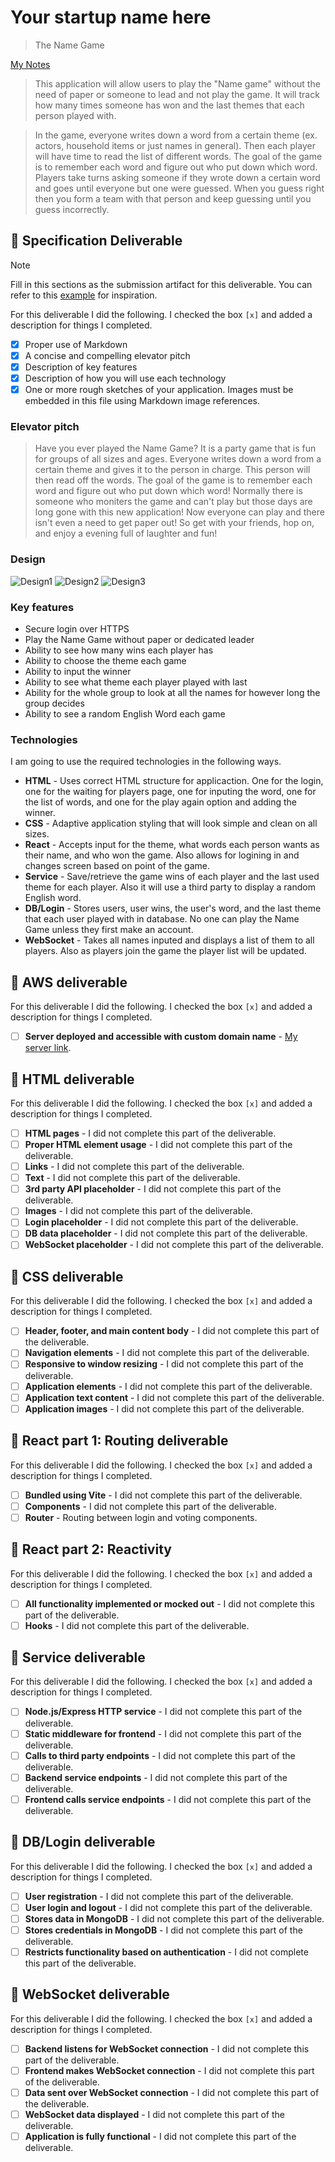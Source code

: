 # Your startup name here
>  The Name Game

[My Notes](notes.md)

>  This application will allow users to play the "Name game" without the need of paper or someone to lead and not play the game. It will track how many times someone has won and the last themes that each person played with. 

>  In the game, everyone writes down a word from a certain theme (ex. actors, household items or just names in general). Then each player will have time to read the list of different words. The goal of the game is to remember each word and figure out who put down which word. Players take turns asking someone if they wrote down a certain word and goes until everyone but one were guessed. When you guess right then you form a team with that person and keep guessing until you guess incorrectly.

## 🚀 Specification Deliverable

> [!NOTE]
>  Fill in this sections as the submission artifact for this deliverable. You can refer to this [example](https://github.com/webprogramming260/startup-example/blob/main/README.md) for inspiration.

For this deliverable I did the following. I checked the box `[x]` and added a description for things I completed.

- [X] Proper use of Markdown
- [X] A concise and compelling elevator pitch
- [X] Description of key features
- [X] Description of how you will use each technology
- [X] One or more rough sketches of your application. Images must be embedded in this file using Markdown image references.

### Elevator pitch

>  Have you ever played the Name Game? It is a party game that is fun for groups of all sizes and ages. Everyone writes down a word from a
certain theme and gives it to the person in charge. This person will then read off the words. The goal of the game is to remember each word and figure out who put down which word! Normally there is someone who moniters the game and can't play but those days are long gone with this new application! Now everyone can play and there isn't even a need to get paper out! So get with your friends, hop on, and enjoy a evening full of laughter and fun!

### Design

![Design1](Design1.png)
![Design2](Design2.png)
![Design3](Design3.png)


### Key features

- Secure login over HTTPS
- Play the Name Game without paper or dedicated leader
- Ability to see how many wins each player has
- Ability to choose the theme each game
- Ability to input the winner
- Ability to see what theme each player played with last
- Ability for the whole group to look at all the names for however long the group decides
- Ability to see a random English Word each game


### Technologies

I am going to use the required technologies in the following ways.

- **HTML** - Uses correct HTML structure for applicaction. One for the login, one for the waiting for players page, one for inputing the word, one for the list of words, and one for the play again option and adding the winner.
- **CSS** - Adaptive application styling that will look simple and clean on all sizes.
- **React** - Accepts input for the theme, what words each person wants as their name, and who won the game. Also allows for logining in and changes screen based on point of the game.
- **Service** - Save/retrieve the game wins of each player and the last used theme for each player. Also it will use a third party to display a random English word.
- **DB/Login** - Stores users, user wins, the user's word, and the last theme that each user played with in database. No one can play the Name Game unless they first make an account.
- **WebSocket** - Takes all names inputed and displays a list of them to all players. Also as players join the game the player list will be updated.

## 🚀 AWS deliverable

For this deliverable I did the following. I checked the box `[x]` and added a description for things I completed.

- [ ] **Server deployed and accessible with custom domain name** - [My server link](https://yourdomainnamehere.click).

## 🚀 HTML deliverable

For this deliverable I did the following. I checked the box `[x]` and added a description for things I completed.

- [ ] **HTML pages** - I did not complete this part of the deliverable.
- [ ] **Proper HTML element usage** - I did not complete this part of the deliverable.
- [ ] **Links** - I did not complete this part of the deliverable.
- [ ] **Text** - I did not complete this part of the deliverable.
- [ ] **3rd party API placeholder** - I did not complete this part of the deliverable.
- [ ] **Images** - I did not complete this part of the deliverable.
- [ ] **Login placeholder** - I did not complete this part of the deliverable.
- [ ] **DB data placeholder** - I did not complete this part of the deliverable.
- [ ] **WebSocket placeholder** - I did not complete this part of the deliverable.

## 🚀 CSS deliverable

For this deliverable I did the following. I checked the box `[x]` and added a description for things I completed.

- [ ] **Header, footer, and main content body** - I did not complete this part of the deliverable.
- [ ] **Navigation elements** - I did not complete this part of the deliverable.
- [ ] **Responsive to window resizing** - I did not complete this part of the deliverable.
- [ ] **Application elements** - I did not complete this part of the deliverable.
- [ ] **Application text content** - I did not complete this part of the deliverable.
- [ ] **Application images** - I did not complete this part of the deliverable.

## 🚀 React part 1: Routing deliverable

For this deliverable I did the following. I checked the box `[x]` and added a description for things I completed.

- [ ] **Bundled using Vite** - I did not complete this part of the deliverable.
- [ ] **Components** - I did not complete this part of the deliverable.
- [ ] **Router** - Routing between login and voting components.

## 🚀 React part 2: Reactivity

For this deliverable I did the following. I checked the box `[x]` and added a description for things I completed.

- [ ] **All functionality implemented or mocked out** - I did not complete this part of the deliverable.
- [ ] **Hooks** - I did not complete this part of the deliverable.

## 🚀 Service deliverable

For this deliverable I did the following. I checked the box `[x]` and added a description for things I completed.

- [ ] **Node.js/Express HTTP service** - I did not complete this part of the deliverable.
- [ ] **Static middleware for frontend** - I did not complete this part of the deliverable.
- [ ] **Calls to third party endpoints** - I did not complete this part of the deliverable.
- [ ] **Backend service endpoints** - I did not complete this part of the deliverable.
- [ ] **Frontend calls service endpoints** - I did not complete this part of the deliverable.

## 🚀 DB/Login deliverable

For this deliverable I did the following. I checked the box `[x]` and added a description for things I completed.

- [ ] **User registration** - I did not complete this part of the deliverable.
- [ ] **User login and logout** - I did not complete this part of the deliverable.
- [ ] **Stores data in MongoDB** - I did not complete this part of the deliverable.
- [ ] **Stores credentials in MongoDB** - I did not complete this part of the deliverable.
- [ ] **Restricts functionality based on authentication** - I did not complete this part of the deliverable.

## 🚀 WebSocket deliverable

For this deliverable I did the following. I checked the box `[x]` and added a description for things I completed.

- [ ] **Backend listens for WebSocket connection** - I did not complete this part of the deliverable.
- [ ] **Frontend makes WebSocket connection** - I did not complete this part of the deliverable.
- [ ] **Data sent over WebSocket connection** - I did not complete this part of the deliverable.
- [ ] **WebSocket data displayed** - I did not complete this part of the deliverable.
- [ ] **Application is fully functional** - I did not complete this part of the deliverable.

